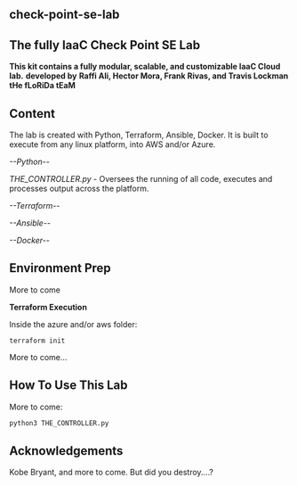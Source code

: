 ## check-point-se-lab

## **The fully IaaC Check Point SE Lab**

**This kit contains a fully modular, scalable, and customizable IaaC Cloud lab.**
**developed by**
**Raffi Ali, Hector Mora, Frank Rivas, and Travis Lockman**
**tHe fLoRiDa tEaM**

## **Content**
The lab is created with Python, Terraform, Ansible, Docker.
It is built to execute from any linux platform, into AWS and/or Azure.

*--Python--*

*THE_CONTROLLER.py* - Oversees the running of all code, executes and processes output across the platform.

*--Terraform--*

*--Ansible--*

*--Docker--*



## **Environment Prep**

More to come



**Terraform Execution**

Inside the azure and/or aws folder:

`terraform init`

More to come...



## **How To Use This Lab**

More to come:

```python
python3 THE_CONTROLLER.py
```


## **Acknowledgements**

Kobe Bryant, and more to come.
But did you destroy....?